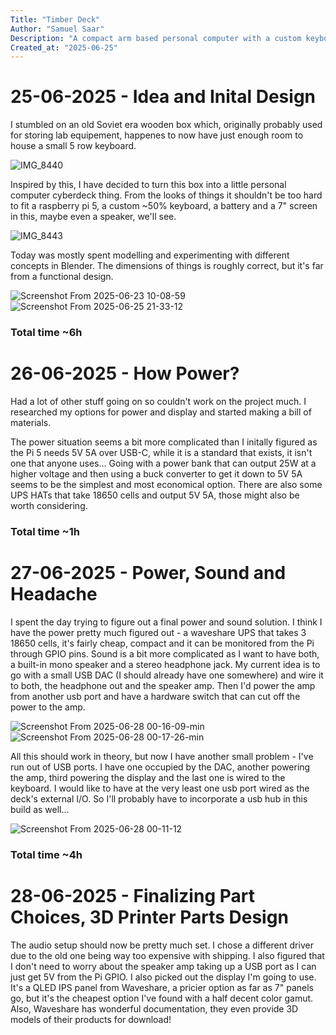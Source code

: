 ```yaml
---
Title: "Timber Deck"
Author: "Samuel Saar"
Description: "A compact arm based personal computer with a custom keyboard built inside a wooden box"
Created_at: "2025-06-25"
---
```


# 25-06-2025 - Idea and Inital Design

I stumbled on an old Soviet era wooden box which, originally probably used for storing lab equipement, happenes to now have just enough room to house a small 5 row keyboard.

![IMG_8440](https://github.com/user-attachments/assets/d2d84883-6683-4bb0-9646-cac92f5b9bb4)



Inspired by this, I have decided to turn this box into a little personal computer cyberdeck thing. From the looks of things it shouldn't be too hard to fit a raspberry pi 5, a custom ~50% keyboard, a battery and a 7" screen in this, maybe even a speaker, we'll see.

![IMG_8443](https://github.com/user-attachments/assets/eab4b392-5da6-429c-8c8f-80e3b0d85a59)



Today was mostly spent modelling and experimenting with different concepts in Blender. The dimensions of things is roughly correct, but it's far from a functional design.

![Screenshot From 2025-06-23 10-08-59](https://github.com/user-attachments/assets/9e03b1c5-d571-4bc1-9e4c-d81140613740)
![Screenshot From 2025-06-25 21-33-12](https://github.com/user-attachments/assets/f81db2e8-68ff-4bb6-beae-5d34ec129f85)


### Total time ~6h

# 26-06-2025 - How Power?

Had a lot of other stuff going on so couldn't work on the project much. I researched my options for power and display and started making a bill of materials.

The power situation seems a bit more complicated than I initally figured as the Pi 5 needs 5V 5A over USB-C, while it is a standard that exists, it isn't one that anyone uses... Going with a power bank that can output 25W at a higher voltage and then using a buck converter to get it down to 5V 5A seems to be the simplest and most economical option. There are also some UPS HATs that take 18650 cells and output 5V 5A, those might also be worth considering.

### Total time ~1h

# 27-06-2025 - Power, Sound and Headache

I spent the day trying to figure out a final power and sound solution. I think I have the power pretty much figured out - a waveshare UPS that takes 3 18650 cells, it's fairly cheap, compact and it can be monitored from the Pi through GPIO pins. Sound is a bit more complicated as I want to have both, a built-in mono speaker and a stereo headphone jack. My current idea is to go with a small USB DAC (I should already have one somewhere) and wire it to both, the headphone out and the speaker amp. Then I'd power the amp from another usb port and have a hardware switch that can cut off the power to the amp. 

![Screenshot From 2025-06-28 00-16-09-min](https://github.com/user-attachments/assets/4d108004-927a-43cb-934a-646176d4c377)
![Screenshot From 2025-06-28 00-17-26-min](https://github.com/user-attachments/assets/c50f9d83-a536-4b89-ab9a-aa74fde0862e)

All this should work in theory, but now I have another small problem - I've run out of USB ports. I have one occupied by the DAC, another powering the amp, third powering the display and the last one is wired to the keyboard. I would like to have at the very least one usb port wired as the deck's external I/O. So I'll probably have to incorporate a usb hub in this build as well...

![Screenshot From 2025-06-28 00-11-12](https://github.com/user-attachments/assets/746b9f9b-5e03-43f5-8073-04f3e7e74a04)


### Total time ~4h

# 28-06-2025 - Finalizing Part Choices, 3D Printer Parts Design

The audio setup should now be pretty much set. I chose a different driver due to the old one being way too expensive with shipping. I also figured that I don't need to worry about the speaker amp taking up a USB port as I can just get 5V from the Pi GPIO. I also picked out the display I'm going to use. It's a QLED IPS panel from Waveshare, a pricier option as far as 7" panels go, but it's the cheapest option I've found with a half decent color gamut. Also, Waveshare has wonderful documentation, they even provide 3D models of their products for download!

